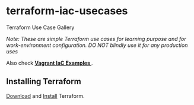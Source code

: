 # terraform-iac-usecases
Terraform Use Case Gallery

*Note: These are simple Terraform use cases for learning purpose and for work-environment configuration. DO NOT blindly use it for any production uses*

Also check **[Vagrant IaC Examples ](https://github.com/ginigangadharan/vagrant-iac-usecases)**.

## Installing Terraform

[Download](https://www.terraform.io/downloads.html) and [Install](https://learn.hashicorp.com/tutorials/terraform/install-cli) Terraform.